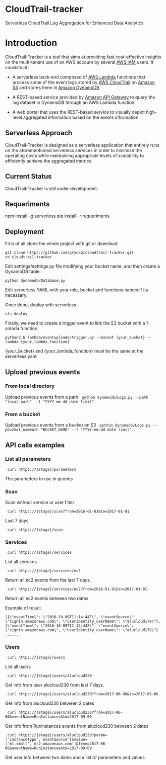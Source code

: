 # CloudTrail-tracker
Serverless CloudTrail Log Aggregation for Enhanced Data Analytics

# Introduction

CloudTrail-Tracker is a tool that aims at providing fast cost-effective insights on the multi-tenant use of an AWS account by several [AWS IAM](https://aws.amazon.com/iam/) users. It consists of:

* A serverless back-end composed of [AWS Lambda](https://aws.amazon.com/lambda) functions that process some of the event logs stored by [AWS CloudTrail](https://aws.amazon.com/cloudtrail/) on [Amazon S3](https://aws.amazon.com/s3) and stores them in [Amazon DynamoDB](https://aws.amazon.com/dynamodb/). 

* A REST-based service provided by [Amazon API Gateway](https://aws.amazon.com/api-gateway/) to query the log dataset in DynamoDB through an AWS Lambda function.

* A web portal that uses the REST-based service to visually depict high-level aggregated information based on the events information.

## Serverless Approach

CloudTrail-Tracker is designed as a serverless application that entirely runs on the aforementioned serverless services in order to minimize the operating costs while maintaining appropriate levels of scalability to efficiently achieve the aggregated metrics.


## Current Status

CloudTrail-Tracker is still under development.

## Requeriments


npm install -g serverless
pip install -r requeriments

## Deployment

First of all clone the whole project with git or download

```
git clone https://github.com/grycap/cloudtrail-tracker.git
cd cloudtrail-tracker
```

Edit settings/settings.py file modifying your bucket name, and then create a DynamoDB table:

```
python dynamodb/Database.py
```

Edit serverless YAML with your role, bucket and functions names if its necessary.

Once done, deploy with serverless

```
sls deploy
```

Finally, we need to create a trigger event to link the S3 bucket with a ?ambda function.

```
python3.6 lambda/eventuploads/trigger.py --bucket {your_bucket} --lambda {your_lambda_function}
```
{your_bucket} and {your_lambda_function} must be the same at the serverless.yaml



## Upload previous events

    

   ### From local directory

   Upload previous events from a path
   ``` python dynamodb/Logs.py --path "local path" --t "YYYY-mm-dd date limit"```

   ### From a bucket

   Upload previous events from a bucket on S3
   ``` python dynamodb/Logs.py --pbucket_nameath "BUCKET_NAME" --t "YYYY-mm-dd date limit"```




## API calls examples

### List all parameters
   ``` curl https://{stage}/parameters```

   The parameters to use in queries

### Scan

  Scan without service or user filter
  
  ``` curl https://{stage}/scan?from=2016-01-01&to=2017-01-01```
  
  Last 7 days
  
  ``` curl https://{stage}/scan```

### Services
   ``` curl https://{stage}/services```

  List all services

  ``` curl https://{stage}/services/ec2```

  Return all ec2 events from the last 7 days.

  ``` curl https://{stage}/services/ec2?from=2016-01-01&to=2017-01-01```

  Return all ec2 events between two dates

  Example of result
  ```
  [{\"eventTime\": \"2016-10-09T11:14:44Z\", \"eventSource\": \"signin.amazonaws.com\", \"userIdentity_userName\": \"alucloud179\"}, {\"eventTime\": \"2016-10-09T11:14:44Z\", \"eventSource\": \"signin.amazonaws.com\", \"userIdentity_userName\": \"alucloud179\"} ......

  ```
### Users
  ``` curl https://{stage}/users```

  List all users

  ``` curl https://{stage}/users/alucloud230```

  Get info from user alucloud230 from last 7 days.

  ``` curl https://{stage}/users/alucloud230?from=2017-06-06&to=2017-09-09```

  Get info from alucloud230 between 2 dates

  ``` curl https://{stage}/users/alucloud230?from=2017-06-06&eventName=RunInstances&to=2017-09-09```

  Get info from Runinstances events from alucloud230 between 2 dates

  ``` curl https://{stage}/users/alucloud230?param=['instanceType','eventSource']&value=['m1.small','ec2.amazonaws.com']&from=2017-06-06&eventName=RunInstances&to=2017-09-09```

  Get user info between two dates and a list of parameters and values
